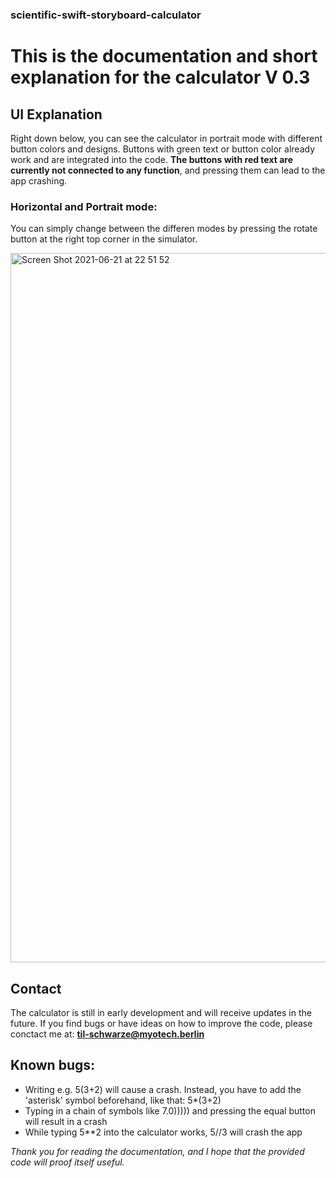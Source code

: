 ### scientific-swift-storyboard-calculator

# This is the documentation and short explanation for the calculator V 0.3

## UI Explanation
Right down below, you can see the calculator in portrait mode with different button colors and designs.
Buttons with green text or button color already work and are integrated into the code. 
**The buttons with red text are currently not connected to any function**, and pressing them can lead to the app crashing.
### Horizontal and Portrait mode:
You can simply change between the differen modes by pressing the rotate button at the right top corner in the simulator.

<img width="1135" alt="Screen Shot 2021-06-21 at 22 51 52" src="https://user-images.githubusercontent.com/73673042/122827881-41e80300-d2e5-11eb-825e-4aae0e9a96ce.png">

## Contact
The calculator is still in early development and will receive updates in the future. 
If you find bugs or have ideas on how to improve the code, please conctact me at: **til-schwarze@myotech.berlin**

## Known bugs: 
- Writing e.g. 5(3+2) will cause a crash. Instead, you have to add the 'asterisk' symbol beforehand, like that: 5*(3+2) 
- Typing in a chain of symbols like 7.0))))) and pressing the equal button will result in a crash
- While typing 5**2 into the calculator works, 5//3 will crash the app

*Thank you for reading the documentation, and I hope that the provided code will proof itself useful.*
